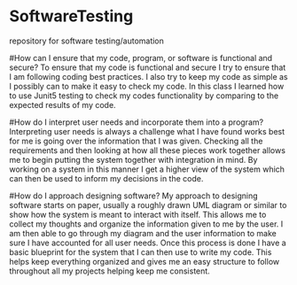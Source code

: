 # SoftwareTesting
repository for software testing/automation

#How can I ensure that my code, program, or software is functional and secure?
To ensure that my code is functional and secure I try to ensure that I am following coding best practices. I also try to keep my code as simple as I possibly can to make it easy to check my code. In this class I learned how to use Junit5 testing to check my codes functionality by comparing to the expected results of my code. 

#How do I interpret user needs and incorporate them into a program?
Interpreting user needs is always a challenge what I have found works best for me is going over the information that I was given. Checking all the requirements and then looking at how all these pieces work together allows me to begin putting the system together with integration in mind. By working on a system in this manner I get a higher view of the system which can then be used to inform my decisions in the code.

#How do I approach designing software?
My approach to designing software starts on paper, usually a roughly drawn UML diagram or similar to show how the system is meant to interact with itself. This allows me to collect my thoughts and organize the information given to me by the user. I am then able to go through my diagram and the user information to make sure I have accounted for all user needs. Once this process is done I have a basic blueprint for the system that I can then use to write my code. This helps keep everything organized and gives me an easy structure to follow throughout all my projects helping keep me consistent.

